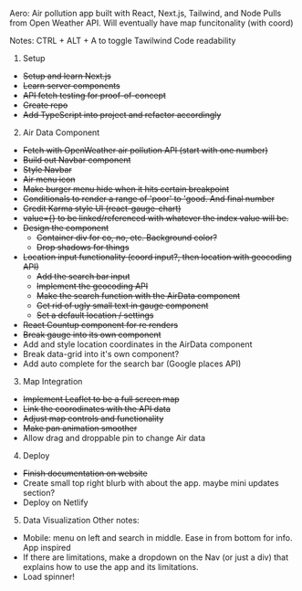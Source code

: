 Aero:
Air pollution app built with React, Next.js, Tailwind, and Node
Pulls from Open Weather API. Will eventually have map funcitonality (with coord)

Notes:
CTRL + ALT + A to toggle Tawilwind Code readability


1. Setup    
  - ~~Setup and learn Next.js~~
  - ~~Learn server components~~
  - ~~API fetch testing for proof-of-concept~~
  - ~~Create repo~~
  - ~~Add TypeScript into project and refactor accordingly~~

2. Air Data Component
  - ~~Fetch with OpenWeather air pollution API (start with one number)~~
  - ~~Build out Navbar component~~
  - ~~Style Navbar~~
  - ~~Air menu icon~~
  - ~~Make burger menu hide when it hits certain breakpoint~~
  - ~~Conditionals to render a range of 'poor' to 'good. And final number~~
  - ~~Credit Karma style UI (react-gauge-chart)~~
  - ~~value={} to be linked/referenced with whatever the index value will be.~~
  - ~~Design the component~~
    - ~~Container div for co, no, etc. Background color?~~
    - ~~Drop shadows for things~~
  - ~~Location input functionality (coord input?, then location with geocoding API)~~
    - ~~Add the search bar input~~
    - ~~Implement the geocoding API~~
    - ~~Make the search function with the AirData component~~
    - ~~Get rid of ugly small text in gauge component~~
    - ~~Set a default location / settings~~
  - ~~React Countup component for re renders~~
  - ~~Break gauge into its own component~~
  - Add and style location coordinates in the AirData component
  - Break data-grid into it's own component?
  - Add auto complete for the search bar (Google places API)

3. Map Integration
  - ~~Implement Leaflet to be a full screen map~~
  - ~~Link the coorodinates with the API data~~
  - ~~Adjust map controls and functionality~~
  - ~~Make pan animation smoother~~ 
  - Allow drag and droppable pin to change Air data


4. Deploy
  - ~~Finish documentation on website~~
  - Create small top right blurb with about the app. maybe mini updates section?
  - Deploy on Netlify


5. Data Visualization
Other notes:
  - Mobile: menu on left and search in middle. Ease in from bottom for info. App inspired
  - If there are limitations, make a dropdown on the Nav (or just a div) that explains how to use the app and its limitations.
  - Load spinner!
